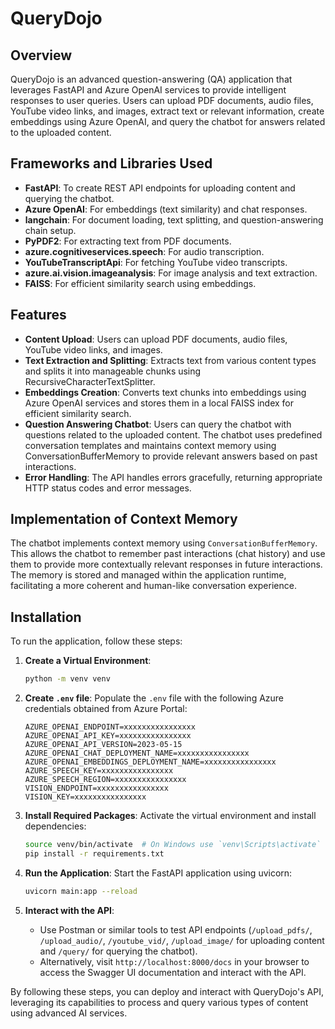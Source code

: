 # QueryDojo

## Overview

QueryDojo is an advanced question-answering (QA) application that leverages FastAPI and Azure OpenAI services to provide intelligent responses to user queries. Users can upload PDF documents, audio files, YouTube video links, and images, extract text or relevant information, create embeddings using Azure OpenAI, and query the chatbot for answers related to the uploaded content.

## Frameworks and Libraries Used

- **FastAPI**: To create REST API endpoints for uploading content and querying the chatbot.
- **Azure OpenAI**: For embeddings (text similarity) and chat responses.
- **langchain**: For document loading, text splitting, and question-answering chain setup.
- **PyPDF2**: For extracting text from PDF documents.
- **azure.cognitiveservices.speech**: For audio transcription.
- **YouTubeTranscriptApi**: For fetching YouTube video transcripts.
- **azure.ai.vision.imageanalysis**: For image analysis and text extraction.
- **FAISS**: For efficient similarity search using embeddings.

## Features

- **Content Upload**: Users can upload PDF documents, audio files, YouTube video links, and images.
- **Text Extraction and Splitting**: Extracts text from various content types and splits it into manageable chunks using RecursiveCharacterTextSplitter.
- **Embeddings Creation**: Converts text chunks into embeddings using Azure OpenAI services and stores them in a local FAISS index for efficient similarity search.
- **Question Answering Chatbot**: Users can query the chatbot with questions related to the uploaded content. The chatbot uses predefined conversation templates and maintains context memory using ConversationBufferMemory to provide relevant answers based on past interactions.
- **Error Handling**: The API handles errors gracefully, returning appropriate HTTP status codes and error messages.

## Implementation of Context Memory

The chatbot implements context memory using `ConversationBufferMemory`. This allows the chatbot to remember past interactions (chat history) and use them to provide more contextually relevant responses in future interactions. The memory is stored and managed within the application runtime, facilitating a more coherent and human-like conversation experience.

## Installation

To run the application, follow these steps:

1. **Create a Virtual Environment**:
   ```bash
   python -m venv venv
   ```

2. **Create `.env` file**:
   Populate the `.env` file with the following Azure credentials obtained from Azure Portal:
   ```plaintext
   AZURE_OPENAI_ENDPOINT=xxxxxxxxxxxxxxxx
   AZURE_OPENAI_API_KEY=xxxxxxxxxxxxxxxx
   AZURE_OPENAI_API_VERSION=2023-05-15
   AZURE_OPENAI_CHAT_DEPLOYMENT_NAME=xxxxxxxxxxxxxxxx
   AZURE_OPENAI_EMBEDDINGS_DEPLOYMENT_NAME=xxxxxxxxxxxxxxxx
   AZURE_SPEECH_KEY=xxxxxxxxxxxxxxxx
   AZURE_SPEECH_REGION=xxxxxxxxxxxxxxxx
   VISION_ENDPOINT=xxxxxxxxxxxxxxxx
   VISION_KEY=xxxxxxxxxxxxxxxx
   ```

3. **Install Required Packages**:
   Activate the virtual environment and install dependencies:
   ```bash
   source venv/bin/activate  # On Windows use `venv\Scripts\activate`
   pip install -r requirements.txt
   ```

4. **Run the Application**:
   Start the FastAPI application using uvicorn:
   ```bash
   uvicorn main:app --reload
   ```

5. **Interact with the API**:
   - Use Postman or similar tools to test API endpoints (`/upload_pdfs/`, `/upload_audio/`, `/youtube_vid/`, `/upload_image/` for uploading content and `/query/` for querying the chatbot).
   - Alternatively, visit `http://localhost:8000/docs` in your browser to access the Swagger UI documentation and interact with the API.

By following these steps, you can deploy and interact with QueryDojo's API, leveraging its capabilities to process and query various types of content using advanced AI services.